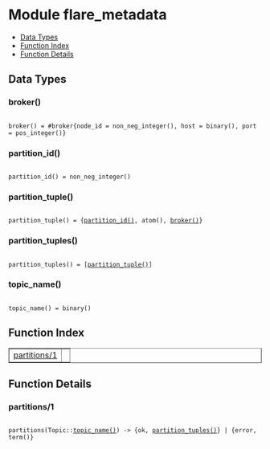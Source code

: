 

# Module flare_metadata #
* [Data Types](#types)
* [Function Index](#index)
* [Function Details](#functions)

<a name="types"></a>

## Data Types ##




### <a name="type-broker">broker()</a> ###


<pre><code>
broker() = #broker{node_id = non_neg_integer(), host = binary(), port = pos_integer()}
</code></pre>




### <a name="type-partition_id">partition_id()</a> ###


<pre><code>
partition_id() = non_neg_integer()
</code></pre>




### <a name="type-partition_tuple">partition_tuple()</a> ###


<pre><code>
partition_tuple() = {<a href="#type-partition_id">partition_id()</a>, atom(), <a href="#type-broker">broker()</a>}
</code></pre>




### <a name="type-partition_tuples">partition_tuples()</a> ###


<pre><code>
partition_tuples() = [<a href="#type-partition_tuple">partition_tuple()</a>]
</code></pre>




### <a name="type-topic_name">topic_name()</a> ###


<pre><code>
topic_name() = binary()
</code></pre>

<a name="index"></a>

## Function Index ##


<table width="100%" border="1" cellspacing="0" cellpadding="2" summary="function index"><tr><td valign="top"><a href="#partitions-1">partitions/1</a></td><td></td></tr></table>


<a name="functions"></a>

## Function Details ##

<a name="partitions-1"></a>

### partitions/1 ###

<pre><code>
partitions(Topic::<a href="#type-topic_name">topic_name()</a>) -&gt; {ok, <a href="#type-partition_tuples">partition_tuples()</a>} | {error, term()}
</code></pre>
<br />

